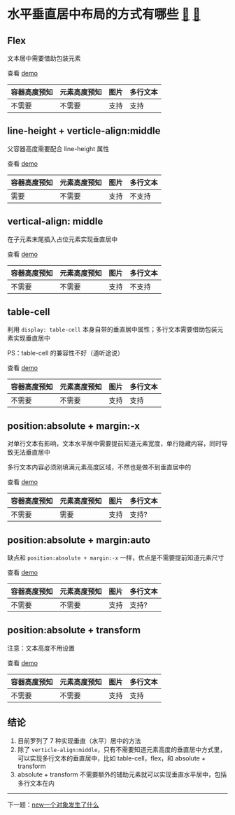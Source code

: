 # 水平垂直居中布局的方式有哪些 [🌈](http://47.92.70.143:8000/?path=/story/%E6%B0%B4%E5%B9%B3%E5%9E%82%E7%9B%B4%E5%B1%85%E4%B8%AD%E5%B8%83%E5%B1%80%E7%9A%84%E6%96%B9%E5%BC%8F%E6%9C%89%E5%93%AA%E4%BA%9B) [🍕](http://47.92.70.143:3000/%E6%B0%B4%E5%B9%B3%E5%9E%82%E7%9B%B4%E5%B1%85%E4%B8%AD%E5%B8%83%E5%B1%80%E7%9A%84%E6%96%B9%E5%BC%8F%E6%9C%89%E5%93%AA%E4%BA%9B)

## Flex

文本居中需要借助包装元素

查看 [demo](http://47.92.70.143:8000/?path=/story/水平垂直居中布局的方式有哪些--flex)

| 容器高度预知 | 元素高度预知 | 图片 | 多行文本 |
| ------------ | ------------ | ---- | -------- |
| 不需要       | 不需要       | 支持 | 支持     |

## line-height + verticle-align:middle

父容器高度需要配合 line-height 属性

查看 [demo](http://47.92.70.143:8000/?path=/story/水平垂直居中布局的方式有哪些--line-height-and-vertical-align)

| 容器高度预知 | 元素高度预知 | 图片 | 多行文本 |
| ------------ | ------------ | ---- | -------- |
| 需要         | 不需要       | 支持 | 不支持   |

## vertical-align: middle

在子元素末尾插入占位元素实现垂直居中

查看 [demo](http://47.92.70.143:8000/?path=/story/水平垂直居中布局的方式有哪些--vertical-align)

| 容器高度预知 | 元素高度预知 | 图片 | 多行文本 |
| ------------ | ------------ | ---- | -------- |
| 不需要       | 不需要       | 支持 | 不支持   |

## table-cell

利用 `display: table-cell` 本身自带的垂直居中属性；多行文本需要借助包装元素实现垂直居中

PS：table-cell 的兼容性不好（道听途说）

查看 [demo](http://47.92.70.143:8000/?path=/story/水平垂直居中布局的方式有哪些--table-cell)

| 容器高度预知 | 元素高度预知 | 图片 | 多行文本 |
| ------------ | ------------ | ---- | -------- |
| 不需要       | 不需要       | 支持 | 支持     |

## position:absolute + margin:-x

对单行文本有影响，文本水平居中需要提前知道元素宽度，单行隐藏内容，同时导致无法垂直居中

多行文本内容必须刚填满元素高度区域，不然也是做不到垂直居中的

查看 [demo](http://47.92.70.143:8000/?path=/story/水平垂直居中布局的方式有哪些--absolute-margin)

| 容器高度预知 | 元素高度预知 | 图片 | 多行文本 |
| ------------ | ------------ | ---- | -------- |
| 不需要       | 需要         | 支持 | 支持?    |

## position:absolute + margin:auto

缺点和 `position:absolute + margin:-x` 一样，优点是不需要提前知道元素尺寸

查看 [demo](http://47.92.70.143:8000/?path=/story/水平垂直居中布局的方式有哪些--absolute-margin-2)

| 容器高度预知 | 元素高度预知 | 图片 | 多行文本 |
| ------------ | ------------ | ---- | -------- |
| 不需要       | 不需要       | 支持 | 支持?    |

## position:absolute + transform

注意：文本高度不用设置

查看 [demo](http://47.92.70.143:8000/?path=/story/水平垂直居中布局的方式有哪些--absolute-transform)

| 容器高度预知 | 元素高度预知 | 图片 | 多行文本 |
| ------------ | ------------ | ---- | -------- |
| 不需要       | 不需要       | 支持 | 支持     |

## 结论

1. 目前罗列了 7 种实现垂直（水平）居中的方法
2. 除了 `verticle-align:middle`，只有不需要知道元素高度的垂直居中方式里，可以实现多行文本的垂直居中，比如 table-cell，flex，和 absolute + transform
3. absolute + transform 不需要额外的辅助元素就可以实现垂直水平居中，包括多行文本在内


---

下一题：[new一个对象发生了什么](https://github.com/tolerance-go/keep-learning/blob/master/src/%E5%89%8D%E7%AB%AF%2FJS/new%E4%B8%80%E4%B8%AA%E5%AF%B9%E8%B1%A1%E5%8F%91%E7%94%9F%E4%BA%86%E4%BB%80%E4%B9%88.md)